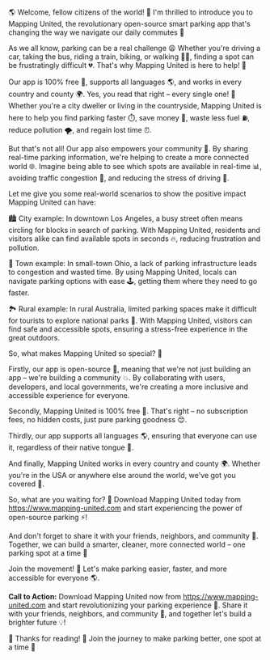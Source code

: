 🌎 Welcome, fellow citizens of the world! 🌈 I'm thrilled to introduce you to Mapping United, the revolutionary open-source smart parking app that's changing the way we navigate our daily commutes 🔧

As we all know, parking can be a real challenge 😩 Whether you're driving a car, taking the bus, riding a train, biking, or walking 🚶‍♀️, finding a spot can be frustratingly difficult 💔. That's why Mapping United is here to help! 👋

Our app is 100% free 🤑, supports all languages 🌎, and works in every country and county 🌍. Yes, you read that right – every single one! 🤯 Whether you're a city dweller or living in the countryside, Mapping United is here to help you find parking faster ⏱️, save money 💸, waste less fuel ⛽️, reduce pollution 🌪️, and regain lost time ⏰.

But that's not all! Our app also empowers your community 🤝. By sharing real-time parking information, we're helping to create a more connected world 🌐. Imagine being able to see which spots are available in real-time 📊, avoiding traffic congestion 🔴, and reducing the stress of driving 🚗.

Let me give you some real-world scenarios to show the positive impact Mapping United can have:

🏙️ City example: In downtown Los Angeles, a busy street often means circling for blocks in search of parking. With Mapping United, residents and visitors alike can find available spots in seconds 🔥, reducing frustration and pollution.

🚌 Town example: In small-town Ohio, a lack of parking infrastructure leads to congestion and wasted time. By using Mapping United, locals can navigate parking options with ease 🕹️, getting them where they need to go faster.

🏞️ Rural example: In rural Australia, limited parking spaces make it difficult for tourists to explore national parks 🌳. With Mapping United, visitors can find safe and accessible spots, ensuring a stress-free experience in the great outdoors.

So, what makes Mapping United so special? 🤔

Firstly, our app is open-source 👀, meaning that we're not just building an app – we're building a community 💥. By collaborating with users, developers, and local governments, we're creating a more inclusive and accessible experience for everyone.

Secondly, Mapping United is 100% free 🤑. That's right – no subscription fees, no hidden costs, just pure parking goodness 😊.

Thirdly, our app supports all languages 🌎, ensuring that everyone can use it, regardless of their native tongue 💬.

And finally, Mapping United works in every country and county 🌍. Whether you're in the USA or anywhere else around the world, we've got you covered 👋.

So, what are you waiting for? 🤔 Download Mapping United today from https://www.mapping-united.com and start experiencing the power of open-source parking ⚡️!

And don't forget to share it with your friends, neighbors, and community 👫. Together, we can build a smarter, cleaner, more connected world – one parking spot at a time 🌟

Join the movement! 🔴 Let's make parking easier, faster, and more accessible for everyone 🌎.

**Call to Action:** Download Mapping United now from https://www.mapping-united.com and start revolutionizing your parking experience 🔧. Share it with your friends, neighbors, and community 👫, and together let's build a brighter future 💡!

🎉 Thanks for reading! 👋 Join the journey to make parking better, one spot at a time 🌟